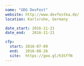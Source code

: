 ```yaml
---
name: "GDG DevFest"
website: http://www.devfestka.de/
location: Karlsruhe, Germany

date_start: 2016-11-21
date_end:   2016-11-21

cfp:
  start: 2016-07-09
  end:   2016-08-26
  site:  https://goo.gl/h3SffN
---
```

